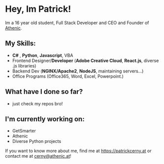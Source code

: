 # Hey, Im Patrick!
Im a 16 year old student, Full Stack Developer and CEO and Founder of [Athenic](https://athenic.at).

## My Skills:
  - **C#** , **Python**, **Javascript**, VBA
  - Frontend Designer/**Developer** (**Adobe Creative Cloud**, **React.js**, diverse .js libraries)
  - Backend Dev (**NGINX/Apache2**, **NodeJS**, maintaining servers...)
  - Office Programs (Office365, Word, Excel, Powerpoint.)
  
## What have I done so far?
  - just check my repos bro!


## I'm currently working on:
  - GetSmarter
  - Athenic
  - Diverse Python projects


If you want to know more about me, find me at https://patrickcerny.at or contact me at cerny@athenic.at!

